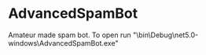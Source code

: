 # AdvancedSpamBot
Amateur made spam bot. To open run "\bin\Debug\net5.0-windows\AdvancedSpamBot.exe"
